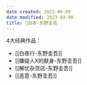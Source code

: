 ```yaml
---
date created: 2022-06-09
date modified: 2023-03-08
title: 🧑日本-东野圭吾
---
```


4大经典作品：

- [[白夜行-东野圭吾]]
- [[嫌疑人X的献身-东野圭吾]]
- [[解忧杂货店-东野圭吾]]
- [[恶意-东野圭吾]]
